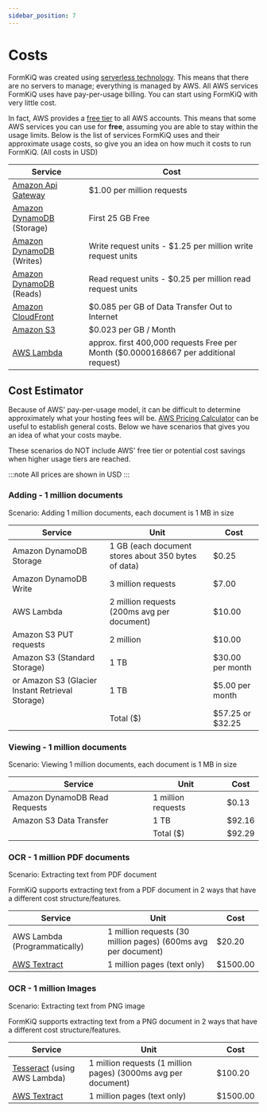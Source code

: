 ```yaml
---
sidebar_position: 7
---
```


# Costs

FormKiQ was created using [serverless technology](https://aws.amazon.com/serverless). This means that there are no servers to manage; everything is managed by AWS. All AWS services FormKiQ uses have pay-per-usage billing. You can start using FormKiQ with very little cost.

In fact, AWS provides a [free tier](https://aws.amazon.com/free) to all AWS accounts. This means that some AWS services you can use for **free**, assuming you are able to stay within the usage limits. Below is the list of services FormKiQ uses and their approximate usage costs, so give you an idea on how much it costs to run FormKiQ. (All costs in USD)

| Service    | Cost |
| -------- | ------- |
| [Amazon Api Gateway](https://aws.amazon.com/api-gateway/pricing) |   $1.00 per million requests |
| [Amazon DynamoDB](https://aws.amazon.com/dynamodb/pricing/on-demand) (Storage)  |  First 25 GB Free |
| [Amazon DynamoDB](https://aws.amazon.com/dynamodb/pricing/on-demand) (Writes) |Write request units - $1.25 per million write request units |
| [Amazon DynamoDB](https://aws.amazon.com/dynamodb/pricing/on-demand) (Reads) |Read request units - $0.25 per million read request units |
| [Amazon CloudFront](https://aws.amazon.com/cloudfront/pricing) |   $0.085 per GB of Data Transfer Out to Internet |
| [Amazon S3](https://aws.amazon.com/s3/pricing) |   $0.023 per GB / Month |
| [AWS Lambda](https://aws.amazon.com/lambda/pricing) |   approx. first 400,000 requests Free per Month ($0.0000168667 per additional request) |

## Cost Estimator

Because of AWS' pay-per-usage model, it can be difficult to determine approximately what your hosting fees will be. [AWS Pricing Calculator](https://calculator.aws/#/) can be useful to establish general costs. Below we have scenarios that gives you an idea of what your costs maybe.

These scenarios do NOT include AWS' free tier or potential cost savings when higher usage tiers are reached.

:::note
All prices are shown in USD
:::

### Adding - 1 million documents

Scenario: Adding 1 million documents, each document is 1 MB in size

| Service    | Unit | Cost |
| -------- | ------- | ------- |
| Amazon DynamoDB Storage  | 1 GB (each document stores about 350 bytes of data) | $0.25  |
| Amazon DynamoDB Write  | 3 million requests  | $7.00  |
| AWS Lambda  | 2 million requests (200ms avg per document)  | $10.00   |
| Amazon S3 PUT requests  | 2 million  | $10.00   |
| Amazon S3 (Standard Storage)  | 1 TB  | $30.00 per month  |
| or Amazon S3 (Glacier Instant Retrieval Storage)  | 1 TB  | $5.00 per month  |
| |Total ($) | $57.25 or $32.25 |

### Viewing - 1 million documents

Scenario: Viewing 1 million documents, each document is 1 MB in size

| Service    | Unit | Cost |
| -------- | ------- | ------- |
| Amazon DynamoDB Read Requests  | 1 million requests  | $0.13  |
| Amazon S3 Data Transfer  | 1 TB  | $92.16   |
| |Total ($) | $92.29 |

### OCR - 1 million PDF documents

Scenario: Extracting text from PDF document

FormKiQ supports extracting text from a PDF document in 2 ways that have a different cost structure/features. 

| Service    | Unit | Cost |
| -------- | ------- | ------- |
| AWS Lambda (Programmatically)  | 1 million requests (30 million pages)  (600ms avg per document) | $20.20  |
| [AWS Textract](https://aws.amazon.com/pm/textract)  | 1 million pages (text only)  | $1500.00   |


### OCR - 1 million Images

Scenario: Extracting text from PNG image

FormKiQ supports extracting text from a PNG document in 2 ways that have a different cost structure/features. 

| Service    | Unit | Cost |
| -------- | ------- | ------- |
| [Tesseract](https://github.com/tesseract-ocr/tesseract) (using AWS Lambda) | 1 million requests (1 million pages)  (3000ms avg per document) | $100.20  |
| [AWS Textract](https://aws.amazon.com/pm/textract)  | 1 million pages (text only)  | $1500.00   |

